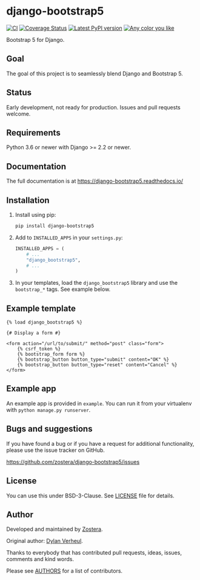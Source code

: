 # django-bootstrap5

[![CI](https://github.com/zostera/django-bootstrap5/workflows/CI/badge.svg?branch=main)](https://github.com/zostera/django-bootstrap5/actions?workflow=CI)
[![Coverage Status](https://coveralls.io/repos/github/zostera/django-bootstrap5/badge.svg?branch=main)](https://coveralls.io/github/zostera/django-bootstrap5?branch=main)
[![Latest PyPI version](https://img.shields.io/pypi/v/django-bootstrap5.svg)](https://pypi.python.org/pypi/django-bootstrap5)
[![Any color you like](https://img.shields.io/badge/code%20style-black-000000.svg)](https://github.com/ambv/black)

Bootstrap 5 for Django.

## Goal

The goal of this project is to seamlessly blend Django and Bootstrap 5.

## Status

Early development, not ready for production. Issues and pull requests welcome.

## Requirements

Python 3.6 or newer with Django >= 2.2 or newer.

## Documentation

The full documentation is at https://django-bootstrap5.readthedocs.io/

## Installation

1. Install using pip:

    ```bash
    pip install django-bootstrap5
    ```
    
2. Add to `INSTALLED_APPS` in your `settings.py`:

   ```python
   INSTALLED_APPS = (
       # ...
       "django_bootstrap5",
       # ...
   )
   ```

3. In your templates, load the `django_bootstrap5` library and use the `bootstrap_*` tags. See example below.

## Example template

```jinja2
{% load django_bootstrap5 %}

{# Display a form #}

<form action="/url/to/submit/" method="post" class="form">
    {% csrf_token %}
    {% bootstrap_form form %}
    {% bootstrap_button button_type="submit" content="OK" %}
    {% bootstrap_button button_type="reset" content="Cancel" %}
</form>
```

## Example app

An example app is provided in `example`. You can run it from your virtualenv with `python manage.py runserver`.


## Bugs and suggestions

If you have found a bug or if you have a request for additional functionality, please use the issue tracker on GitHub.

https://github.com/zostera/django-bootstrap5/issues


## License

You can use this under BSD-3-Clause. See [LICENSE](LICENSE) file for details.


## Author

Developed and maintained by [Zostera](https://zostera.nl).

Original author: [Dylan Verheul](https://github.com/dyve).

Thanks to everybody that has contributed pull requests, ideas, issues, comments and kind words.

Please see [AUTHORS](AUTHORS) for a list of contributors.
